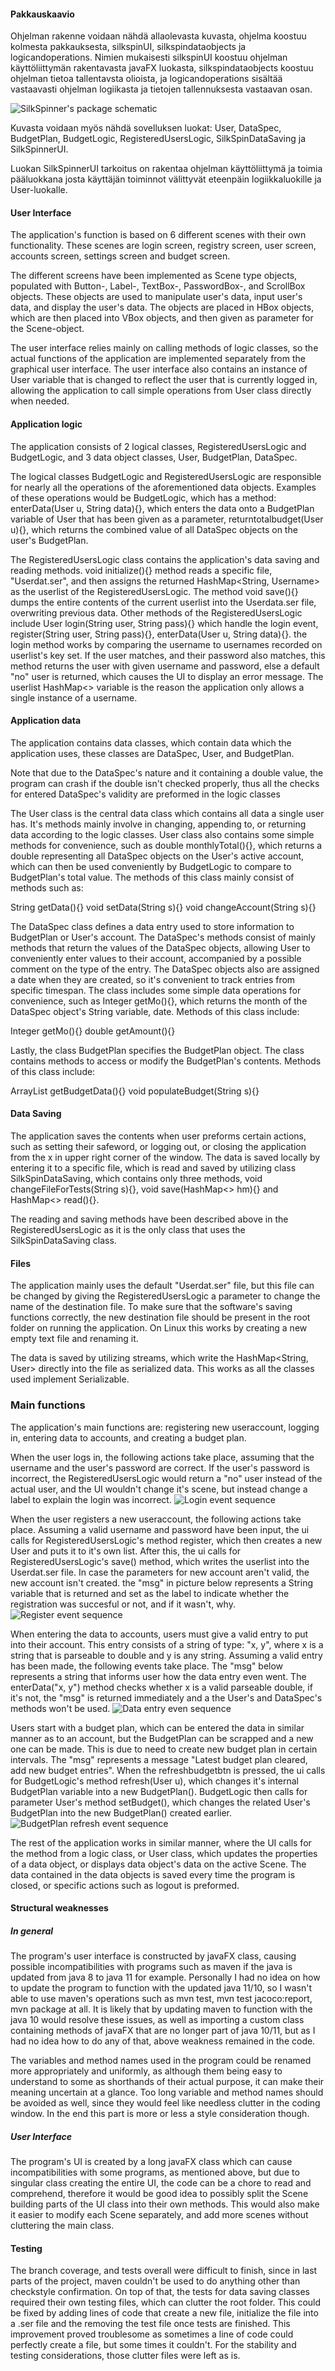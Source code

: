 #### Pakkauskaavio
Ohjelman rakenne voidaan nähdä allaolevasta kuvasta, ohjelma koostuu kolmesta pakkauksesta, silkspinUI, silkspindataobjects ja logicandoperations. Nimien mukaisesti silkspinUI koostuu ohjelman käyttöliittymän rakentavasta javaFX luokasta, silkspindataobjects koostuu ohjelman tietoa tallentavsta olioista, ja logicandoperations sisältää vastaavasti ohjelman logiikasta ja tietojen tallennuksesta vastaavan osan.

![SilkSpinner's package schematic](https://github.com/tvierz/ot-harjoitustyo/blob/master/laskarit/viikko3/Untitled.png)


Kuvasta voidaan myös nähdä sovelluksen luokat: User, DataSpec, BudgetPlan, BudgetLogic, RegisteredUsersLogic, SilkSpinDataSaving ja SilkSpinnerUI.

Luokan SilkSpinnerUI tarkoitus on rakentaa ohjelman käyttöliittymä ja toimia pääluokkana josta käyttäjän toiminnot välittyvät eteenpäin logiikkaluokille ja User-luokalle.



#### User Interface
The application's function is based on 6 different scenes with their own functionality. These scenes are login screen, registry screen, user screen, accounts screen, settings screen and budget screen.

The different screens have been implemented as Scene type objects, populated with Button-, Label-, TextBox-, PasswordBox-, and ScrollBox objects. These objects are used to manipulate user's data, input user's data, and display the user's data. The objects are placed in HBox objects, which are then placed into VBox objects, and then given as parameter for the Scene-object.

The user interface relies mainly on calling methods of logic classes, so the actual functions of the application are implemented separately from the graphical user interface. The user interface also contains an instance of User variable that is changed to reflect the user that is currently logged in, allowing the application to call simple operations from User class directly when needed.

#### Application logic
The application consists of 2 logical classes, RegisteredUsersLogic and BudgetLogic, and 3 data object classes, User, BudgetPlan, DataSpec. 

The logical classes BudgetLogic and RegisteredUsersLogic are responsible for nearly all the operations of the aforementioned data objects. Examples of these operations would be BudgetLogic, which has a method: enterData(User u, String data){}, which enters the data onto a BudgetPlan variable of User that has been given as a parameter, returntotalbudget(User u){}, which returns the combined value of all DataSpec objects on the user's BudgetPlan.

The RegisteredUsersLogic class contains the application's data saving and reading methods. void initialize(){} method reads a specific file, "Userdat.ser", and then assigns the returned HashMap<String, Username> as the userlist of the RegisteredUsersLogic. The method void save(){} dumps the entire contents of the current userlist into the Userdata.ser file, overwriting previous data.
Other methods of the RegisteredUsersLogic include User login(String user, String pass){} which handle the login event, register(String user, String pass){}, enterData(User u, String data){}. the login method works by comparing the username to usernames recorded on userlist's key set. If the user matches, and their password also matches, this method returns the user with given username and password, else a default "no" user is returned, which causes the UI to display an error message. The userlist HashMap<> variable is the reason the application only allows a single instance of a username.


#### Application data
The application contains data classes, which contain data which the application uses, these classes are DataSpec, User, and BudgetPlan. 

Note that due to the DataSpec's nature and it containing a double value, the program can crash if the double isn't checked properly, thus all the checks for entered DataSpec's validity are preformed in the logic classes

The User class is the central data class which contains all data a single user has. It's methods mainly involve in changing, appending to, or returning data according to the logic classes. User class also contains some simple methods for convenience, such as double monthlyTotal(){}, which returns a double representing all DataSpec objects on the User's active account, which can then be used conveniently by BudgetLogic to compare to BudgetPlan's total value.
The methods of this class mainly consist of methods such as:

String getData(){}
void setData(String s){}
void changeAccount(String s){}


The DataSpec class defines a data entry used to store information to BudgetPlan or User's account. The DataSpec's methods consist of mainly methods that return the values of the DataSpec objects, allowing User to conveniently enter values to their account, accompanied by a possible comment on the type of the entry. The DataSpec objects also are assigned a date when they are created, so it's convenient to track entries from specific timespan. The class includes some simple data operations for convenience, such as Integer getMo(){}, which returns the month of the DataSpec object's String variable, date.
Methods of this class include:

Integer getMo(){}
double getAmount(){}


Lastly, the class BudgetPlan specifies the BudgetPlan object. The class contains methods to access or modify the BudgetPlan's contents.
Methods of this class include:

ArrayList<DataSpec> getBudgetData(){}
void populateBudget(String s){}


#### Data Saving
The application saves the contents when user preforms certain actions, such as setting their safeword, or logging out, or closing the application from the x in upper right corner of the window. The data is saved locally by entering it to a specific file, which is read and saved by utilizing class SilkSpinDataSaving, which contains only three methods, void changeFileForTests(String s){}, void save(HashMap<> hm){} and HashMap<> read(){}. 

The reading and saving methods have been described above in the RegisteredUsersLogic as it is the only class that uses the SilkSpinDataSaving class.

#### Files
The application mainly uses the default "Userdat.ser" file, but this file can be changed by giving the RegisteredUsersLogic a parameter to change the name of the destination file. To make sure that the software's saving functions correctly, the new destination file should be present in the root folder on running the application. On Linux this works by creating a new empty text file and renaming it.

The data is saved by utilizing streams, which write the HashMap<String, User> directly into the file as serialized data. This works as all the classes used implement Serializable.


### Main functions
The application's main functions are: registering new useraccount, logging in, entering data to accounts, and creating a budget plan.

When the user logs in, the following actions take place, assuming that the username and the user's password are correct. If the user's password is incorrect, the RegisteredUsersLogic would return a "no" user instead of the actual user, and the UI wouldn't change it's scene, but instead change a label to explain the login was incorrect.
![Login event sequence](https://github.com/tvierz/Imagerepo/blob/master/SilkSpinLogin.png)

When the user registers a new useraccount, the following actions take place. Assuming a valid username and password have been input, the ui calls for RegisteredUsersLogic's method register, which then creates a new User and puts it to it's own list. After this, the ui calls for RegisteredUsersLogic's save() method, which writes the userlist into the Userdat.ser file. In case the parameters for new account aren't valid, the new account isn't created. the "msg" in picture below represents a String variable that is returned and set as the label to indicate whether the registration was succesful or not, and if it wasn't, why.
![Register event sequence](https://github.com/tvierz/Imagerepo/blob/master/SilkSpinRegin.png)

When entering the data to accounts, users must give a valid entry to put into their account. This entry consists of a string of type: "x, y", where x is a string that is parseable to double and y is any string. Assuming a valid entry has been made, the following events take place. The "msg" below represents a string that informs user how the data entry even went. The enterData("x, y") method checks whether x is a valid parseable double, if it's not, the "msg" is returned immediately and a the User's and DataSpec's methods won't be used.
![Data entry even sequence](https://github.com/tvierz/Imagerepo/blob/master/SilkSpinDaten.png)

Users start with a budget plan, which can be entered the data in similar manner as to an account, but the BudgetPlan can be scrapped and a new one can be made. This is due to need to create new budget plan in certain intervals. The "msg" represents a message "Latest budget plan cleared, add new budget entries". When the refreshbudgetbtn is pressed, the ui calls for BudgetLogic's method refresh(User u), which changes it's internal BudgetPlan variable into a new BudgetPlan(). BudgetLogic then calls for parameter User's method setBudget(), which changes the related User's BudgetPlan into the new BudgetPlan() created earlier.
![BudgetPlan refresh event sequence](https://github.com/tvierz/Imagerepo/blob/master/SilkSpinBggt.png)


The rest of the application works in similar manner, where the UI calls for the method from a logic class, or User class, which updates the properties of a data object, or displays data object's data on the active Scene. The data contained in the data objects is saved every time the program is closed, or specific actions such as logout is preformed.

#### Structural weaknesses
##### In general
The program's user interface is constructed by javaFX class, causing possible incompatibilities with programs such as maven if the java is updated from java 8 to java 11 for example. Personally I had no idea on how to update the program to function with the updated java 11/10, so I wasn't able to use maven's operations such as mvn test, mvn test jacoco:report, mvn package at all.
It is likely that by updating maven to function with the java 10 would resolve these issues, as well as importing a custom class containing methods of javaFX that are no longer part of java 10/11, but as I had no idea how to do any of that, above weakness remained in the code.

The variables and method names used in the program could be renamed more appropriately and uniformly, as although them being easy to understand to some as shorthands of their actual purpose, it can make their meaning uncertain at a glance. Too long variable and method names should be avoided as well, since they would feel like needless clutter in the coding window. In the end this part is more or less a style consideration though.



##### User Interface
The program's UI is created by a long javaFX class which can cause incompatibilities with some programs, as mentioned above, but due to singular class creating the entire UI, the code can be a chore to read and comprehend, therefore it would be good idea to possibly split the Scene building parts of the UI class into their own methods. This would also make it easier to modify each Scene separately, and add more scenes without cluttering the main class.

#### Testing
The branch coverage, and tests overall were difficult to finish, since in last parts of the project, maven couldn't be used to do anything other than checkstyle confirmation. On top of that, the tests for data saving classes required their own testing files, which can clutter the root folder. This could be fixed by adding lines of code that create a new file, initialize the file into a .ser file and the removing the test file once tests are finished. This improvement proved troublesome as sometimes a line of code could perfectly create a file, but some times it couldn't. For the stability and testing considerations, those clutter files were left as is.
